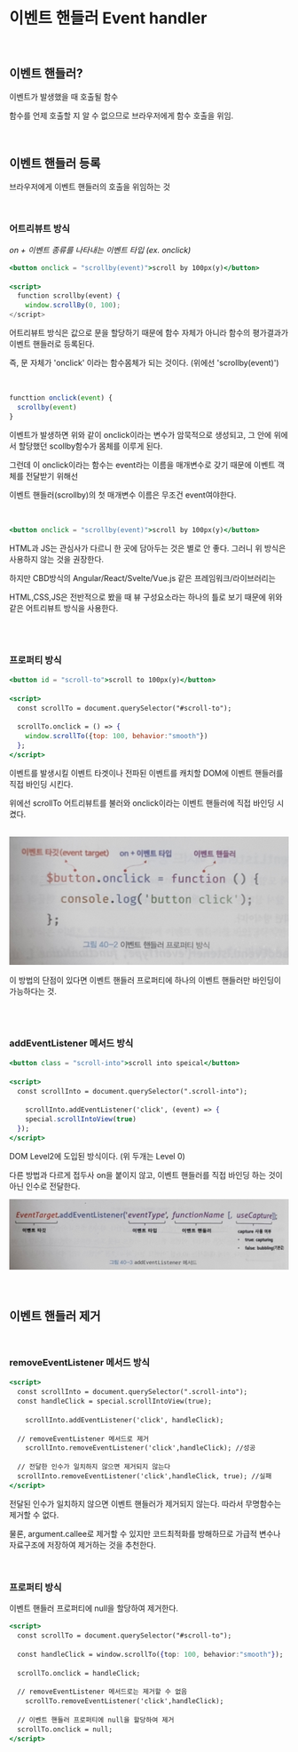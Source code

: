 # 이벤트 핸들러 Event handler

<br/>

## 이벤트 핸들러?

이벤트가 발생했을 때 호출될 함수

함수를 언제 호출할 지 알 수 없으므로 브라우저에게 함수 호출을 위임.

<br/>

## 이벤트 핸들러 등록

브라우저에게 이벤트 핸들러의 호출을 위임하는 것

<br/>

### 어트리뷰트 방식

*on + 이벤트 종류를 나타내는 이벤트 타입 (ex. onclick)*

```jsx
<button onclick = "scrollby(event)">scroll by 100px(y)</button>

<script>
  function scrollby(event) {
    window.scrollBy(0, 100);
</script>
```

어트리뷰트 방식은 값으로 문을 할당하기 때문에 함수 자체가 아니라 함수의 평가결과가 이벤트 핸들러로 등록된다. 

즉, 문 자체가 'onclick' 이라는 함수몸체가 되는 것이다. (위에선  'scrollby(event)')

<br/>

```jsx
functtion onclick(event) {
  scrollby(event)
}
```

이벤트가 발생하면 위와 같이 onclick이라는 변수가 암묵적으로 생성되고, 그 안에 위에서 할당했던 scollby함수가 몸체를 이루게 된다.

그런데 이 onclick이라는 함수는 event라는 이름을 매개변수로 갖기 때문에 이벤트 객체를 전달받기 위해선

이벤트 핸들러(scrollby)의 첫 매개변수 이름은 무조건 event여야한다.

<br/>

```jsx
<button onclick = "scrollby(event)">scroll by 100px(y)</button>
```

HTML과 JS는 관심사가 다르니 한 곳에 담아두는 것은 별로 안 좋다. 그러니 위 방식은 사용하지 않는 것을 권장한다.

하지만 CBD방식의 Angular/React/Svelte/Vue.js 같은 프레임워크/라이브러리는

HTML,CSS,JS은 전반적으로 봤을 때 뷰 구성요소라는 하나의 틀로 보기 때문에 위와같은 어트리뷰트 방식을 사용한다.

<br/>
<br/>

### 프로퍼티 방식

```jsx
<button id = "scroll-to">scroll to 100px(y)</button>

<script>
  const scrollTo = document.querySelector("#scroll-to");
	
  scrollTo.onclick = () => {
    window.scrollTo({top: 100, behavior:"smooth"}) 
  };
</script>
```

이벤트를 발생시킬 이벤트 타겟이나 전파된 이벤트를 캐치할 DOM에 이벤트 핸들러를 직접 바인딩 시킨다.

위에선 scrollTo 어트리뷰트를 불러와 onclick이라는 이벤트 핸들러에 직접 바인딩 시켰다.

<br/>

<img src="property.jpg">

이 방법의 단점이 있다면 이벤트 핸들러 프로퍼티에 하나의 이벤트 핸들러만 바인딩이 가능하다는 것.

<br/>
<br/>

### addEventListener 메서드 방식

```jsx
<button class = "scroll-into">scroll into speical</button>

<script>
  const scrollInto = document.querySelector(".scroll-into");

	scrollInto.addEventListener('click', (event) => {
    special.scrollIntoView(true)
  });
</script>
```

DOM Level2에 도입된 방식이다. (위 두개는 Level 0)

다른 방법과 다르게 접두사 on을 붙이지 않고, 이벤트 핸들러를 직접 바인딩 하는 것이 아닌 인수로 전달한다.

<img src="addEventListener.jpg">


<br/>
<br/>
<br/>

## 이벤트 핸들러 제거
<br/>

### removeEventListener 메서드 방식

```jsx
<script>
  const scrollInto = document.querySelector(".scroll-into");
  const handleClick = special.scrollIntoView(true);

	scrollInto.addEventListener('click', handleClick);

  // removeEventListener 메서드로 제거
	scrollInto.removeEventListener('click',handleClick); //성공

  // 전달한 인수가 일치하지 않으면 제거되지 않는다
  scrollInto.removeEventListener('click',handleClick, true); //실패
</script>
```

전달된 인수가 일치하지 않으면 이벤트 핸들러가 제거되지 않는다. 따라서 무명함수는 제거할 수 없다.

물론, argument.callee로 제거할 수 있지만 코드최적화를 방해하므로 가급적 변수나 자료구조에 저장하여 제거하는 것을 추천한다.

<br/>

### 프로퍼티 방식

이벤트 핸들러 프로퍼티에 null을 할당하여 제거한다.

```jsx
<script>
  const scrollTo = document.querySelector("#scroll-to");
	
  const handleClick = window.scrollTo({top: 100, behavior:"smooth"});

  scrollTo.onclick = handleClick;

  // removeEventListener 메서드로는 제거할 수 없음
	scrollTo.removeEventListener('click',handleClick);

  // 이벤트 핸들러 프로퍼티에 null을 할당하여 제거
  scrollTo.onclick = null;
</script>
```

<br/>
